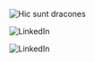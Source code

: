 ![Hic sunt dracones](https://hicsuntdra.co/images/hicsuntdracones.png)

![LinkedIn](https://icons8.com/icon/8808/linkedin)

![LinkedIn](https://icons8.com/icon/67673/linkedin)

